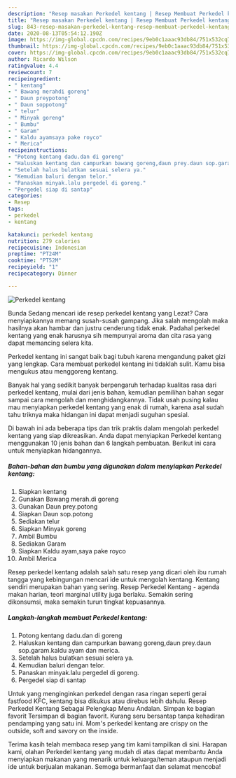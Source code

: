 ```yaml
---
description: "Resep masakan Perkedel kentang | Resep Membuat Perkedel kentang Yang Lezat Sekali"
title: "Resep masakan Perkedel kentang | Resep Membuat Perkedel kentang Yang Lezat Sekali"
slug: 843-resep-masakan-perkedel-kentang-resep-membuat-perkedel-kentang-yang-lezat-sekali
date: 2020-08-13T05:54:12.190Z
image: https://img-global.cpcdn.com/recipes/9eb0c1aaac93db84/751x532cq70/perkedel-kentang-foto-resep-utama.jpg
thumbnail: https://img-global.cpcdn.com/recipes/9eb0c1aaac93db84/751x532cq70/perkedel-kentang-foto-resep-utama.jpg
cover: https://img-global.cpcdn.com/recipes/9eb0c1aaac93db84/751x532cq70/perkedel-kentang-foto-resep-utama.jpg
author: Ricardo Wilson
ratingvalue: 4.4
reviewcount: 7
recipeingredient:
- " kentang"
- " Bawang merahdi goreng"
- " Daun preypotong"
- " Daun soppotong"
- " telur"
- " Minyak goreng"
- " Bumbu"
- " Garam"
- " Kaldu ayamsaya pake royco"
- " Merica"
recipeinstructions:
- "Potong kentang dadu.dan di goreng"
- "Haluskan kentang dan campurkan bawang goreng,daun prey.daun sop.garam.kaldu ayam dan merica."
- "Setelah halus bulatkan sesuai selera ya."
- "Kemudian baluri dengan telor."
- "Panaskan minyak.lalu pergedel di goreng."
- "Pergedel siap di santap"
categories:
- Resep
tags:
- perkedel
- kentang

katakunci: perkedel kentang 
nutrition: 279 calories
recipecuisine: Indonesian
preptime: "PT24M"
cooktime: "PT52M"
recipeyield: "1"
recipecategory: Dinner

---
```



![Perkedel kentang](https://img-global.cpcdn.com/recipes/9eb0c1aaac93db84/751x532cq70/perkedel-kentang-foto-resep-utama.jpg)

Bunda Sedang mencari ide resep perkedel kentang yang Lezat? Cara menyiapkannya memang susah-susah gampang. Jika salah mengolah maka hasilnya akan hambar dan justru cenderung tidak enak. Padahal perkedel kentang yang enak harusnya sih mempunyai aroma dan cita rasa yang dapat memancing selera kita.

Perkedel kentang ini sangat baik bagi tubuh karena mengandung paket gizi yang lengkap. Cara membuat perkedel kentang ini tidaklah sulit. Kamu bisa mengukus atau menggoreng kentang.

Banyak hal yang sedikit banyak berpengaruh terhadap kualitas rasa dari perkedel kentang, mulai dari jenis bahan, kemudian pemilihan bahan segar sampai cara mengolah dan menghidangkannya. Tidak usah pusing kalau mau menyiapkan perkedel kentang yang enak di rumah, karena asal sudah tahu triknya maka hidangan ini dapat menjadi suguhan spesial.


Di bawah ini ada beberapa tips dan trik praktis dalam mengolah perkedel kentang yang siap dikreasikan. Anda dapat menyiapkan Perkedel kentang menggunakan 10 jenis bahan dan 6 langkah pembuatan. Berikut ini cara untuk menyiapkan hidangannya.

<!--inarticleads1-->

##### Bahan-bahan dan bumbu yang digunakan dalam menyiapkan Perkedel kentang:

1. Siapkan  kentang
1. Gunakan  Bawang merah.di goreng
1. Gunakan  Daun prey.potong
1. Siapkan  Daun sop.potong
1. Sediakan  telur
1. Siapkan  Minyak goreng
1. Ambil  Bumbu
1. Sediakan  Garam
1. Siapkan  Kaldu ayam,saya pake royco
1. Ambil  Merica


Resep perkedel kentang adalah salah satu resep yang dicari oleh ibu rumah tangga yang kebingungan mencari ide untuk mengolah kentang. Kentang sendiri merupakan bahan yang sering. Resep Perkedel Kentang - agenda makan harian, teori marginal utility juga berlaku. Semakin sering dikonsumsi, maka semakin turun tingkat kepuasannya. 

<!--inarticleads2-->

##### Langkah-langkah membuat Perkedel kentang:

1. Potong kentang dadu.dan di goreng
1. Haluskan kentang dan campurkan bawang goreng,daun prey.daun sop.garam.kaldu ayam dan merica.
1. Setelah halus bulatkan sesuai selera ya.
1. Kemudian baluri dengan telor.
1. Panaskan minyak.lalu pergedel di goreng.
1. Pergedel siap di santap


Untuk yang menginginkan perkedel dengan rasa ringan seperti gerai fastfood KFC, kentang bisa dikukus atau direbus lebih dahulu. Resep Perkedel Kentang Sebagai Pelengkap Menu Andalan. Simpan ke bagian favorit Tersimpan di bagian favorit. Kurang seru bersantap tanpa kehadiran pendamping yang satu ini. Mom&#39;s perkedel kentang are crispy on the outside, soft and savory on the inside. 

Terima kasih telah membaca resep yang tim kami tampilkan di sini. Harapan kami, olahan Perkedel kentang yang mudah di atas dapat membantu Anda menyiapkan makanan yang menarik untuk keluarga/teman ataupun menjadi ide untuk berjualan makanan. Semoga bermanfaat dan selamat mencoba!
